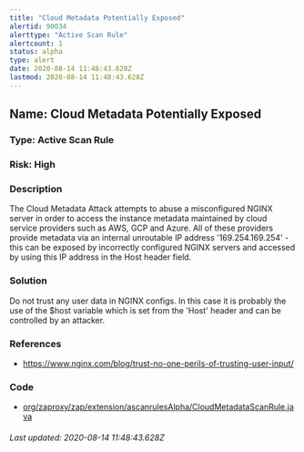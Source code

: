 ```yaml
---
title: "Cloud Metadata Potentially Exposed"
alertid: 90034
alerttype: "Active Scan Rule"
alertcount: 1
status: alpha
type: alert
date: 2020-08-14 11:48:43.628Z
lastmod: 2020-08-14 11:48:43.628Z
---
```

## Name: Cloud Metadata Potentially Exposed

### Type: Active Scan Rule

### Risk: High

### Description

The Cloud Metadata Attack attempts to abuse a misconfigured NGINX server in order to access the instance metadata maintained by cloud service providers such as AWS, GCP and Azure.
All of these providers provide metadata via an internal unroutable IP address '169.254.169.254' - this can be exposed by incorrectly configured NGINX servers and accessed by using this IP address in the Host header field.

### Solution

Do not trust any user data in NGINX configs. In this case it is probably the use of the $host variable which is set from the 'Host' header and can be controlled by an attacker.

### References

* https://www.nginx.com/blog/trust-no-one-perils-of-trusting-user-input/

### Code

 * [org/zaproxy/zap/extension/ascanrulesAlpha/CloudMetadataScanRule.java](https://github.com/zaproxy/zap-extensions/blob/master/addOns/ascanrulesAlpha/src/main/java/org/zaproxy/zap/extension/ascanrulesAlpha/CloudMetadataScanRule.java)

###### Last updated: 2020-08-14 11:48:43.628Z
